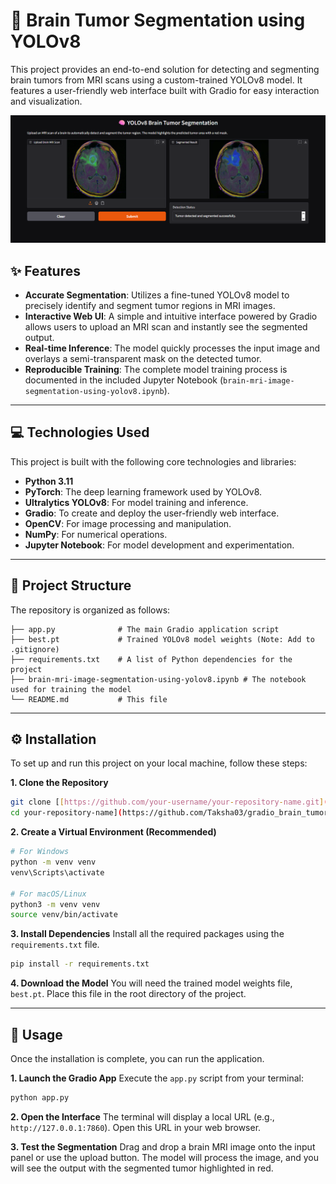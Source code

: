 # 🧠 Brain Tumor Segmentation using YOLOv8

This project provides an end-to-end solution for detecting and segmenting brain tumors from MRI scans using a custom-trained YOLOv8 model. It features a user-friendly web interface built with Gradio for easy interaction and visualization.

![Gradio App Screenshot](gradio_app_ss.png)


## ✨ Features

* **Accurate Segmentation**: Utilizes a fine-tuned YOLOv8 model to precisely identify and segment tumor regions in MRI images.
* **Interactive Web UI**: A simple and intuitive interface powered by Gradio allows users to upload an MRI scan and instantly see the segmented output.
* **Real-time Inference**: The model quickly processes the input image and overlays a semi-transparent mask on the detected tumor.
* **Reproducible Training**: The complete model training process is documented in the included Jupyter Notebook (`brain-mri-image-segmentation-using-yolov8.ipynb`).

---

## 💻 Technologies Used

This project is built with the following core technologies and libraries:

* **Python 3.11**
* **PyTorch**: The deep learning framework used by YOLOv8.
* **Ultralytics YOLOv8**: For model training and inference.
* **Gradio**: To create and deploy the user-friendly web interface.
* **OpenCV**: For image processing and manipulation.
* **NumPy**: For numerical operations.
* **Jupyter Notebook**: For model development and experimentation.

---

## 📂 Project Structure

The repository is organized as follows:

```
├── app.py              # The main Gradio application script
├── best.pt             # Trained YOLOv8 model weights (Note: Add to .gitignore)
├── requirements.txt    # A list of Python dependencies for the project
├── brain-mri-image-segmentation-using-yolov8.ipynb # The notebook used for training the model
└── README.md           # This file
```

---

## ⚙️ Installation

To set up and run this project on your local machine, follow these steps:

**1. Clone the Repository**
```bash
git clone [[https://github.com/your-username/your-repository-name.git](https://github.com/your-username/your-repository-name.git)
cd your-repository-name](https://github.com/Taksha03/gradio_brain_tumor_image_segmentation.git)
```

**2. Create a Virtual Environment (Recommended)**
```bash
# For Windows
python -m venv venv
venv\Scripts\activate

# For macOS/Linux
python3 -m venv venv
source venv/bin/activate
```

**3. Install Dependencies**
Install all the required packages using the `requirements.txt` file.
```bash
pip install -r requirements.txt
```

**4. Download the Model**
You will need the trained model weights file, `best.pt`. Place this file in the root directory of the project.

---

## 🚀 Usage

Once the installation is complete, you can run the application.

**1. Launch the Gradio App**
Execute the `app.py` script from your terminal:
```bash
python app.py
```

**2. Open the Interface**
The terminal will display a local URL (e.g., `http://127.0.0.1:7860`). Open this URL in your web browser.

**3. Test the Segmentation**
Drag and drop a brain MRI image onto the input panel or use the upload button. The model will process the image, and you will see the output with the segmented tumor highlighted in red.
